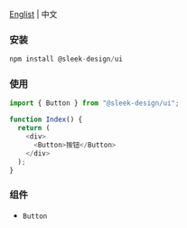 <a href="https://github.com/chutao-zhang/sleek-design-ui/tree/master#readme" target="_blank">Englist</a> | 中文

### 安装

```js
npm install @sleek-design/ui
```

### 使用

```js
import { Button } from "@sleek-design/ui";

function Index() {
  return (
    <div>
      <Button>按钮</Button>
    </div>
  );
}
```

### 组件
- `Button`
